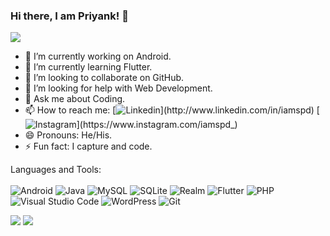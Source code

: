 ### Hi there, I am Priyank! 👋

![](https://komarev.com/ghpvc/?username=iamspd&color=blueviolet&style=flat-square)

<!--
**iamspd/iamspd** is a ✨ _special_ ✨ repository because its `README.md` (this file) appears on your GitHub profile.

Here are some ideas to get you started:
-->

- 🔭 I’m currently working on Android.
- 🌱 I’m currently learning Flutter.
- 👯 I’m looking to collaborate on GitHub.
- 🤔 I’m looking for help with Web Development.
- 💬 Ask me about Coding.
- 📫 How to reach me: 
[![Linkedin](https://img.shields.io/badge/-iamspd-blue?style=flat-square&amp&logo=linkedin&amp&logoColor=white&amp")](http://www.linkedin.com/in/iamspd)
[![Instagram](https://img.shields.io/badge/-iamspd__-red?style=flat-square&amp;logo=instagram&amp;logoColor=white&amp;")](https://www.instagram.com/iamspd_)
- 😄 Pronouns: He/His.
- ⚡ Fun fact: I capture and code.

Languages and Tools: <br/><br/>
![Android](https://img.shields.io/badge/-white?style=logo&amp;logo=android&amp;logoColor=brightgreen&amp;")
![Java](https://img.shields.io/badge/-white?style=logo&amp;logo=java&amp;logoColor=red&amp;")
![MySQL](https://img.shields.io/badge/-white?style=logo&amp;logo=mysql&amp;logoColor=blueviolet&amp;")
![SQLite](https://img.shields.io/badge/-white?style=logo&amp;logo=sqlite&amp;logoColor=yellowgreen&amp;")
![Realm](https://img.shields.io/badge/-white?style=logo&amp;logo=realm&amp;logoColor=blueviolet&amp;")
![Flutter](https://img.shields.io/badge/-white?style=logo&amp;logo=flutter&amp;logoColor=blue&amp;")
![PHP](https://img.shields.io/badge/-white?style=logo&amp;logo=php&amp;logoColor=blueviolet&amp;")
![Visual Studio Code](https://img.shields.io/badge/-white?style=logo&amp;logo=visual-studio-code&amp;logoColor=blue&amp;")
![WordPress](https://img.shields.io/badge/-white?style=logo&amp;logo=wordpress&amp;logoColor=9cf&amp;")
![Git](https://img.shields.io/badge/-white?style=logo&amp;logo=git&amp;logoColor=red&amp;")

<img src = "https://github-readme-stats.vercel.app/api/top-langs/?username=iamspd&amp;theme=dark&amp;hide_langs_below=1"/>

<img src = "https://github-readme-stats.vercel.app/api?username=iamspd&&show_icons=true&title_color=ffffff&icon_color=bb2acf&text_color=daf7dc&bg_color=151515"/>


